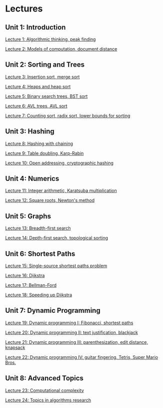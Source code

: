 <h1>Lectures</h1>



<h2>Unit 1: Introduction</h2>


[Lecture 1: Algorithmic thinking, peak finding](https://github.com/mukeshmithrakumar/Learn_ML_in_6_Months/tree/master/Algorithms/Introduction%20to%20Algorithms/Notes/AlgorithmicThinking.md)

[Lecture 2: Models of computation, document distance]()


<h2>Unit 2: Sorting and Trees</h2>


[Lecture 3: Insertion sort, merge sort]()

[Lecture 4: Heaps and heap sort]()

[Lecture 5: Binary search trees, BST sort]()

[Lecture 6: AVL trees, AVL sort]()

[Lecture 7: Counting sort, radix sort, lower bounds for sorting]()


<h2>Unit 3: Hashing</h2>


[Lecture 8: Hashing with chaining]()

[Lecture 9: Table doubling, Karp-Rabin]()

[Lecture 10: Open addressing, cryptographic hashing]()


<h2>Unit 4: Numerics</h2>


[Lecture 11: Integer arithmetic, Karatsuba multiplication]()

[Lecture 12: Square roots, Newton's method]()


<h2>Unit 5: Graphs</h2>


[Lecture 13: Breadth-first search]()

[Lecture 14: Depth-first search, topological sorting]()


<h2>Unit 6: Shortest Paths</h2>


[Lecture 15: Single-source shortest paths problem]()

[Lecture 16: Dijkstra]()

[Lecture 17: Bellman-Ford]()

[Lecture 18: Speeding up Dijkstra]()


<h2>Unit 7: Dynamic Programming</h2>


[Lecture 19: Dynamic programming I: Fibonacci, shortest paths]()

[Lecture 20: Dynamic programming II: text justification, blackjack]()

[Lecture 21: Dynamic programming III: parenthesization, edit distance, knapsack]()

[Lecture 22: Dynamic programming IV: guitar fingering, Tetris, Super Mario Bros.]()


<h2>Unit 8: Advanced Topics</h2>


[Lecture 23: Computational complexity]()

[Lecture 24: Topics in algorithms research]()

